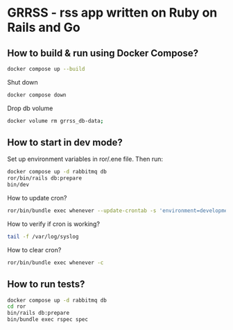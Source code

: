 # GRRSS - rss app written on Ruby on Rails and Go
## How to build & run using Docker Compose?
```sh
docker compose up --build
```

Shut down
```sh
docker compose down
```

Drop db volume
```sh
docker volume rm grrss_db-data;
```

## How to start in dev mode?
Set up environment variables in ror/.ene file. Then run:
```sh
docker compose up -d rabbitmq db
ror/bin/rails db:prepare
bin/dev
```

How to update cron?

```sh
ror/bin/bundle exec whenever --update-crontab -s 'environment=development'
```

How to verify if cron is working?

```sh
tail -f /var/log/syslog
```

How to clear cron?

```sh
ror/bin/bundle exec whenever -c
```

## How to run tests?
```sh
docker compose up -d rabbitmq db
cd ror
bin/rails db:prepare
bin/bundle exec rspec spec
```
